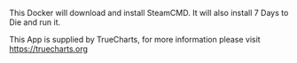 This Docker will download and install SteamCMD. It will also install 7 Days to Die and run it.


This App is supplied by TrueCharts, for more information please visit https://truecharts.org
